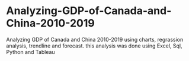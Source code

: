 # Analyzing-GDP-of-Canada-and-China-2010-2019
Analyzing GDP of Canada and China 2010-2019 using charts, regrassion analysis, trendline and forecast. this analysis was done using Excel, Sql, Python and Tableau
